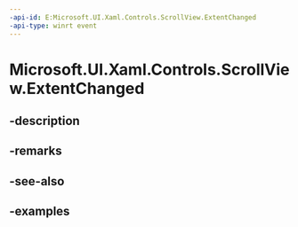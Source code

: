 ```yaml
---
-api-id: E:Microsoft.UI.Xaml.Controls.ScrollView.ExtentChanged
-api-type: winrt event
---
```


# Microsoft.UI.Xaml.Controls.ScrollView.ExtentChanged

<!--
public event Windows.Foundation.TypedEventHandler<Microsoft.UI.Xaml.Controls.ScrollView,object> ExtentChanged;
-->


## -description

## -remarks

## -see-also

## -examples


